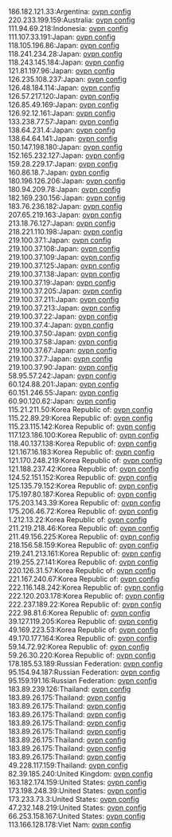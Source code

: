 186.182.121.33:Argentina: [ovpn config](vpn/186_182_121_33.ovpn)  
220.233.199.159:Australia: [ovpn config](vpn/220_233_199_159.ovpn)  
111.94.69.218:Indonesia: [ovpn config](vpn/111_94_69_218.ovpn)  
111.107.33.191:Japan: [ovpn config](vpn/111_107_33_191.ovpn)  
118.105.196.86:Japan: [ovpn config](vpn/118_105_196_86.ovpn)  
118.241.234.28:Japan: [ovpn config](vpn/118_241_234_28.ovpn)  
118.243.145.184:Japan: [ovpn config](vpn/118_243_145_184.ovpn)  
121.81.197.96:Japan: [ovpn config](vpn/121_81_197_96.ovpn)  
126.235.108.237:Japan: [ovpn config](vpn/126_235_108_237.ovpn)  
126.48.184.114:Japan: [ovpn config](vpn/126_48_184_114.ovpn)  
126.57.217.120:Japan: [ovpn config](vpn/126_57_217_120.ovpn)  
126.85.49.169:Japan: [ovpn config](vpn/126_85_49_169.ovpn)  
126.92.12.161:Japan: [ovpn config](vpn/126_92_12_161.ovpn)  
133.238.77.57:Japan: [ovpn config](vpn/133_238_77_57.ovpn)  
138.64.231.4:Japan: [ovpn config](vpn/138_64_231_4.ovpn)  
138.64.64.141:Japan: [ovpn config](vpn/138_64_64_141.ovpn)  
150.147.198.180:Japan: [ovpn config](vpn/150_147_198_180.ovpn)  
152.165.232.127:Japan: [ovpn config](vpn/152_165_232_127.ovpn)  
159.28.229.17:Japan: [ovpn config](vpn/159_28_229_17.ovpn)  
160.86.18.7:Japan: [ovpn config](vpn/160_86_18_7.ovpn)  
180.196.126.206:Japan: [ovpn config](vpn/180_196_126_206.ovpn)  
180.94.209.78:Japan: [ovpn config](vpn/180_94_209_78.ovpn)  
182.169.230.156:Japan: [ovpn config](vpn/182_169_230_156.ovpn)  
183.76.236.182:Japan: [ovpn config](vpn/183_76_236_182.ovpn)  
207.65.219.163:Japan: [ovpn config](vpn/207_65_219_163.ovpn)  
213.18.76.127:Japan: [ovpn config](vpn/213_18_76_127.ovpn)  
218.221.110.198:Japan: [ovpn config](vpn/218_221_110_198.ovpn)  
219.100.37.1:Japan: [ovpn config](vpn/219_100_37_1.ovpn)  
219.100.37.108:Japan: [ovpn config](vpn/219_100_37_108.ovpn)  
219.100.37.109:Japan: [ovpn config](vpn/219_100_37_109.ovpn)  
219.100.37.125:Japan: [ovpn config](vpn/219_100_37_125.ovpn)  
219.100.37.138:Japan: [ovpn config](vpn/219_100_37_138.ovpn)  
219.100.37.19:Japan: [ovpn config](vpn/219_100_37_19.ovpn)  
219.100.37.205:Japan: [ovpn config](vpn/219_100_37_205.ovpn)  
219.100.37.211:Japan: [ovpn config](vpn/219_100_37_211.ovpn)  
219.100.37.213:Japan: [ovpn config](vpn/219_100_37_213.ovpn)  
219.100.37.22:Japan: [ovpn config](vpn/219_100_37_22.ovpn)  
219.100.37.4:Japan: [ovpn config](vpn/219_100_37_4.ovpn)  
219.100.37.50:Japan: [ovpn config](vpn/219_100_37_50.ovpn)  
219.100.37.58:Japan: [ovpn config](vpn/219_100_37_58.ovpn)  
219.100.37.67:Japan: [ovpn config](vpn/219_100_37_67.ovpn)  
219.100.37.7:Japan: [ovpn config](vpn/219_100_37_7.ovpn)  
219.100.37.90:Japan: [ovpn config](vpn/219_100_37_90.ovpn)  
58.95.57.242:Japan: [ovpn config](vpn/58_95_57_242.ovpn)  
60.124.88.201:Japan: [ovpn config](vpn/60_124_88_201.ovpn)  
60.151.246.55:Japan: [ovpn config](vpn/60_151_246_55.ovpn)  
60.90.120.62:Japan: [ovpn config](vpn/60_90_120_62.ovpn)  
115.21.211.50:Korea Republic of: [ovpn config](vpn/115_21_211_50.ovpn)  
115.22.89.29:Korea Republic of: [ovpn config](vpn/115_22_89_29.ovpn)  
115.23.115.142:Korea Republic of: [ovpn config](vpn/115_23_115_142.ovpn)  
117.123.186.100:Korea Republic of: [ovpn config](vpn/117_123_186_100.ovpn)  
118.40.137.138:Korea Republic of: [ovpn config](vpn/118_40_137_138.ovpn)  
121.167.16.183:Korea Republic of: [ovpn config](vpn/121_167_16_183.ovpn)  
121.170.248.219:Korea Republic of: [ovpn config](vpn/121_170_248_219.ovpn)  
121.188.237.42:Korea Republic of: [ovpn config](vpn/121_188_237_42.ovpn)  
124.52.151.152:Korea Republic of: [ovpn config](vpn/124_52_151_152.ovpn)  
125.135.79.152:Korea Republic of: [ovpn config](vpn/125_135_79_152.ovpn)  
175.197.80.187:Korea Republic of: [ovpn config](vpn/175_197_80_187.ovpn)  
175.203.143.39:Korea Republic of: [ovpn config](vpn/175_203_143_39.ovpn)  
175.206.46.72:Korea Republic of: [ovpn config](vpn/175_206_46_72.ovpn)  
1.212.13.22:Korea Republic of: [ovpn config](vpn/1_212_13_22.ovpn)  
211.219.218.46:Korea Republic of: [ovpn config](vpn/211_219_218_46.ovpn)  
211.49.156.225:Korea Republic of: [ovpn config](vpn/211_49_156_225.ovpn)  
218.156.58.159:Korea Republic of: [ovpn config](vpn/218_156_58_159.ovpn)  
219.241.213.161:Korea Republic of: [ovpn config](vpn/219_241_213_161.ovpn)  
219.255.27.141:Korea Republic of: [ovpn config](vpn/219_255_27_141.ovpn)  
220.126.31.57:Korea Republic of: [ovpn config](vpn/220_126_31_57.ovpn)  
221.167.240.67:Korea Republic of: [ovpn config](vpn/221_167_240_67.ovpn)  
222.116.148.242:Korea Republic of: [ovpn config](vpn/222_116_148_242.ovpn)  
222.120.203.178:Korea Republic of: [ovpn config](vpn/222_120_203_178.ovpn)  
222.237.189.22:Korea Republic of: [ovpn config](vpn/222_237_189_22.ovpn)  
222.98.81.6:Korea Republic of: [ovpn config](vpn/222_98_81_6.ovpn)  
39.127.119.205:Korea Republic of: [ovpn config](vpn/39_127_119_205.ovpn)  
49.169.223.53:Korea Republic of: [ovpn config](vpn/49_169_223_53.ovpn)  
49.170.177.164:Korea Republic of: [ovpn config](vpn/49_170_177_164.ovpn)  
59.14.72.92:Korea Republic of: [ovpn config](vpn/59_14_72_92.ovpn)  
59.26.30.220:Korea Republic of: [ovpn config](vpn/59_26_30_220.ovpn)  
178.185.53.189:Russian Federation: [ovpn config](vpn/178_185_53_189.ovpn)  
95.154.94.187:Russian Federation: [ovpn config](vpn/95_154_94_187.ovpn)  
95.159.191.16:Russian Federation: [ovpn config](vpn/95_159_191_16.ovpn)  
183.89.239.126:Thailand: [ovpn config](vpn/183_89_239_126.ovpn)  
183.89.26.175:Thailand: [ovpn config](vpn/183_89_26_175.ovpn)  
183.89.26.175:Thailand: [ovpn config](vpn/183_89_26_175.ovpn)  
183.89.26.175:Thailand: [ovpn config](vpn/183_89_26_175.ovpn)  
183.89.26.175:Thailand: [ovpn config](vpn/183_89_26_175.ovpn)  
183.89.26.175:Thailand: [ovpn config](vpn/183_89_26_175.ovpn)  
183.89.26.175:Thailand: [ovpn config](vpn/183_89_26_175.ovpn)  
183.89.26.175:Thailand: [ovpn config](vpn/183_89_26_175.ovpn)  
183.89.26.175:Thailand: [ovpn config](vpn/183_89_26_175.ovpn)  
49.228.117.159:Thailand: [ovpn config](vpn/49_228_117_159.ovpn)  
82.39.185.240:United Kingdom: [ovpn config](vpn/82_39_185_240.ovpn)  
163.182.174.159:United States: [ovpn config](vpn/163_182_174_159.ovpn)  
173.198.248.39:United States: [ovpn config](vpn/173_198_248_39.ovpn)  
173.233.73.3:United States: [ovpn config](vpn/173_233_73_3.ovpn)  
47.232.148.219:United States: [ovpn config](vpn/47_232_148_219.ovpn)  
66.253.158.167:United States: [ovpn config](vpn/66_253_158_167.ovpn)  
113.166.128.178:Viet Nam: [ovpn config](vpn/113_166_128_178.ovpn)  
